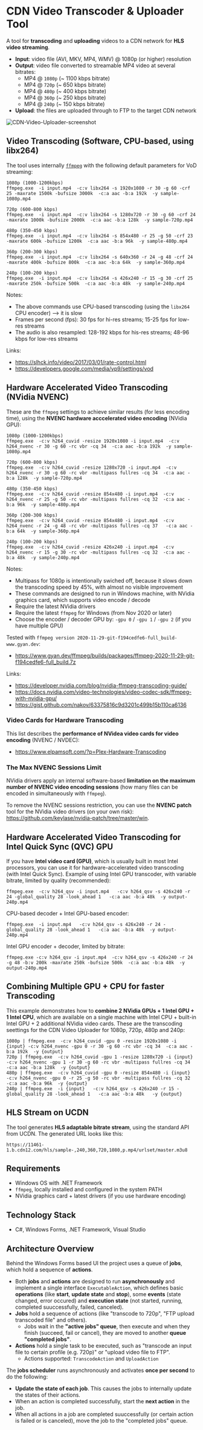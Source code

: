 # CDN Video Transcoder & Uploader Tool

A tool for **transcoding** and **uploading** videos to a CDN network for **HLS video streaming**.
  - **Input**: video file (AVI, MKV, MP4, WMV) @ 1080p (or higher) resolution
  - **Output**: video file converted to streamable MP4 video at several bitrates: 
    - MP4 @ `1080p` (~ 1100 kbps bitrate)
    - MP4 @ `720p` (~ 650 kbps bitrate)
    - MP4 @ `480p` (~ 400 kbps bitrate)
    - MP4 @ `360p` (~ 250 kbps bitrate)
    - MP4 @ `240p` (~ 150 kbps bitrate)
  - **Upload**: the files are uploaded through to FTP to the target CDN network

![CDN-Video-Uploader-screenshot](https://user-images.githubusercontent.com/1689586/102526744-cfcc0280-40a4-11eb-8a0c-0d3777e1b5a4.png)

## Video Transcoding (Software, CPU-based, using libx264)

The tool uses internally [`ffmpeg`](https://ffmpeg.org) with the following default parameters for VoD streaming:
```
1080p (1000-1200kbps)
ffmpeg.exe  -i input.mp4  -c:v libx264 -s 1920x1080 -r 30 -g 60 -crf 25 -maxrate 1500k -bufsize 3000k  -c:a aac -b:a 192k  -y sample-1080p.mp4

720p (600-800 kbps)
ffmpeg.exe  -i input.mp4  -c:v libx264 -s 1280x720 -r 30 -g 60 -crf 24 -maxrate 1000k -bufsize 2000k  -c:a aac -b:a 128k  -y sample-720p.mp4

480p (350-450 kbps)
ffmpeg.exe  -i input.mp4  -c:v libx264 -s 854x480 -r 25 -g 50 -crf 23 -maxrate 600k -bufsize 1200k  -c:a aac -b:a 96k  -y sample-480p.mp4

360p (200-300 kbps)
ffmpeg.exe  -i input.mp4  -c:v libx264 -s 640x360 -r 24 -g 48 -crf 24 -maxrate 400k -bufsize 800k  -c:a aac -b:a 64k  -y sample-360p.mp4

240p (100-200 kbps)
ffmpeg.exe  -i input.mp4  -c:v libx264 -s 426x240 -r 15 -g 30 -crf 25 -maxrate 250k -bufsize 500k  -c:a aac -b:a 48k  -y sample-240p.mp4
```

Notes:
  - The above commands use CPU-based transcoding (using the `libx264` CPU encoder) --> it is slow
  - Frames per second (fps): 30 fps for hi-res streams; 15-25 fps for low-res streams
  - The audio is also resampled: 128-192 kbps for his-res streams; 48-96 kbps for low-res streams

Links:
 - https://slhck.info/video/2017/03/01/rate-control.html
 - https://developers.google.com/media/vp9/settings/vod

## Hardware Accelerated Video Transcoding (NVidia NVENC)

These are the `ffmpeg` settings to achieve similar results (for less encoding time), using the **NVENC hardware acccelerated video encoding** (NVidia GPU):

```
1080p (1000-1200kbps)
ffmpeg.exe  -c:v h264_cuvid -resize 1920x1080 -i input.mp4  -c:v h264_nvenc -r 30 -g 60 -rc vbr -cq 34  -c:a aac -b:a 192k  -y sample-1080p.mp4

720p (600-800 kbps)
ffmpeg.exe  -c:v h264_cuvid -resize 1280x720 -i input.mp4  -c:v h264_nvenc -r 30 -g 60 -rc vbr -multipass fullres -cq 34  -c:a aac -b:a 128k  -y sample-720p.mp4

480p (350-450 kbps)
ffmpeg.exe  -c:v h264_cuvid -resize 854x480 -i input.mp4  -c:v h264_nvenc -r 25 -g 50 -rc vbr -multipass fullres -cq 32  -c:a aac -b:a 96k  -y sample-480p.mp4

360p (200-300 kbps)
ffmpeg.exe  -c:v h264_cuvid -resize 854x480 -i input.mp4  -c:v h264_nvenc -r 24 -g 48 -rc vbr -multipass fullres -cq 37   -c:a aac -b:a 64k  -y sample-360p.mp4

240p (100-200 kbps)
ffmpeg.exe  -c:v h264_cuvid -resize 426x240 -i input.mp4  -c:v h264_nvenc -r 15 -g 30 -rc vbr -multipass fullres -cq 32  -c:a aac -b:a 48k  -y sample-240p.mp4
```

Notes:
  - Multipass for 1080p is intentionally swiched off, because it slows down the transcoding speed by 45%, with almost no visible improvement
  - These commands are designed to run in Windows machine, with NVidia graphics card, which supports video encode / decode
  - Require the latest NVidia drivers
  - Require the latest `ffmpeg` for Windows (from Nov 2020 or later)
  - Choose the encoder / decoder GPU by: `-gpu 0` / `-gpu 1` / `-gpu 2` (if you have multiple GPU)
  
Tested with `ffmpeg version 2020-11-29-git-f194cedfe6-full_build-www.gyan.dev`:
 - https://www.gyan.dev/ffmpeg/builds/packages/ffmpeg-2020-11-29-git-f194cedfe6-full_build.7z

Links:
  - https://developer.nvidia.com/blog/nvidia-ffmpeg-transcoding-guide/
  - https://docs.nvidia.com/video-technologies/video-codec-sdk/ffmpeg-with-nvidia-gpu/
  - https://gist.github.com/nakov/63375816c9d3201c499b15b110ca6136

### Video Cards for Hardware Transcoding
This list describes the **performance of NVidea video cards for video encoding** (NVENC / NVDEC):
 - https://www.elpamsoft.com/?p=Plex-Hardware-Transcoding
 
### The Max NVENC Sessions Limit
NVidia drivers apply an internal software-based **limitation on the maximum number of NVENC video encoding sessions** (how many files can be encoded in simultaneously with `ffmpeg`).

To remove the NVENC sessions restriction, you can use the **NVENC patch** tool for the NVidia video drivers (on your own risk): https://github.com/keylase/nvidia-patch/tree/master/win.

## Hardware Accelerated Video Transcoding for Intel Quick Sync (QVC) GPU

If you have **Intel video card (GPU)**, which is usually built in most Intel processors, you can use it for hardware-accelerated video transcoding (with Intel Quick Sync). Example of using Intel GPU transcoder, with variable bitrate, limited by quality (recommended):
```
ffmpeg.exe  -c:v h264_qsv -i input.mp4   -c:v h264_qsv -s 426x240 -r 24 -global_quality 28 -look_ahead 1   -c:a aac -b:a 48k  -y output-240p.mp4
```

CPU-based decoder + Intel GPU-based encoder:
```
ffmpeg.exe  -i input.mp4   -c:v h264_qsv -s 426x240 -r 24 -global_quality 28 -look_ahead 1   -c:a aac -b:a 48k  -y output-240p.mp4
```

Intel GPU encoder + decoder, limited by bitrate:
```
ffmpeg.exe -c:v h264_qsv -i input.mp4  -c:v h264_qsv -s 426x240 -r 24 -g 48 -b:v 200k -maxrate 250k -bufsize 500k  -c:a aac -b:a 48k  -y output-240p.mp4
```

## Combining Multiple GPU + CPU for faster Transcoding

This example demonstrates how to **combine 2 NVidia GPUs + 1 Intel GPU + 1 Intel CPU**, which are available on a single machine with Intel CPU + built-in Intel GPU + 2 additional NVidia video cards. These are the transcoding seettings for the CDN Video Uploader for 1080p, 720p, 480p and 240p:
```
1080p | ffmpeg.exe  -c:v h264_cuvid -gpu 0 -resize 1920x1080 -i {input} -c:v h264_nvenc -gpu 0 -r 30 -g 60 -rc vbr -cq 34  -c:a aac -b:a 192k  -y {output}
720p | ffmpeg.exe  -c:v h264_cuvid -gpu 1 -resize 1280x720 -i {input}  -c:v h264_nvenc -gpu 1 -r 30 -g 60 -rc vbr -multipass fullres -cq 34  -c:a aac -b:a 128k  -y {output}
480p | ffmpeg.exe  -c:v h264_cuvid -gpu 0 -resize 854x480 -i {input}  -c:v h264_nvenc -gpu 0 -r 25 -g 50 -rc vbr -multipass fullres -cq 32  -c:a aac -b:a 96k  -y {output}
240p | ffmpeg.exe  -i {input}   -c:v h264_qsv -s 426x240 -r 15 -global_quality 28 -look_ahead 1   -c:a aac -b:a 48k   -y {output}
```

## HLS Stream on UCDN

The tool generates **HLS adaptable bitrate stream**, using the standard API from UCDN.
The generated URL looks like this:
```
https://11461-1.b.cdn12.com/hls/sample-,240,360,720,1080,p.mp4/urlset/master.m3u8
```

## Requirements
  - Windows OS with .NET Framework
  - `ffmpeg`, locally installed and configured in the system PATH
  - NVidia graphics card + latest drivers (if you use hardware encoding)
 
## Technology Stack
  - C#, Windows Forms, .NET Framework, Visual Studio

## Architecture Overview

Behind the Windows Forms based UI the project uses a queue of **jobs**, which hold a sequence of **actions**.
  - Both **jobs** and **actions** are designed to run **asynchronously** and implement a single interface `ExecutableAction`, which defines basic **operations** (like **start**, **update state** and **stop**), some **events** (state changed, error occured) and **execution state** (not started, running, completed suuccessfully, failed, canceled).
  - **Jobs** hold a sequence of actions (like "transcode to 720p", "FTP upload transcoded file" and others).
    - Jobs wait in the **"active jobs" queue**, then execute and when they finish (succeed, fail or cancel), they are moved to another **queue "completed jobs"**.
  - **Actions** hold a single task to be executed, such as "transcode an input file to certain profile (e.g. 720p)" or "upload video file to FTP".
    - Actions supported: `TranscodeAction` and `UploadAction`

The **jobs scheduler** runs asynchronously and activates **once per second** to do the following:
  - **Update the state of each job**. This causes the jobs to internally update the states of their actions.
  - When an action is completed successfully, start the **next action** in the job.
  - When all actions in a job are completed suuccessfully (or certain action is failed or is canceled), move the job to the "completed jobs" queue.


